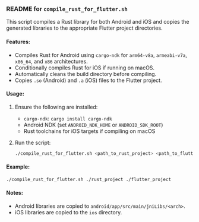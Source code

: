 ### README for `compile_rust_for_flutter.sh`

This script compiles a Rust library for both Android and iOS and copies the generated libraries to the appropriate Flutter project directories.

#### Features:
- Compiles Rust for Android using `cargo-ndk` for `arm64-v8a`, `armeabi-v7a`, `x86_64`, and `x86` architectures.
- Conditionally compiles Rust for iOS if running on macOS.
- Automatically cleans the build directory before compiling.
- Copies `.so` (Android) and `.a` (iOS) files to the Flutter project.

#### Usage:
1. Ensure the following are installed:
   - `cargo-ndk`: `cargo install cargo-ndk`
   - Android NDK (set `ANDROID_NDK_HOME` or `ANDROID_SDK_ROOT`)
   - Rust toolchains for iOS targets if compiling on macOS

2. Run the script:
   ```bash
   ./compile_rust_for_flutter.sh <path_to_rust_project> <path_to_flutter_project>
   ```

#### Example:
```bash
./compile_rust_for_flutter.sh ./rust_project ./flutter_project
```

#### Notes:
- Android libraries are copied to `android/app/src/main/jniLibs/<arch>`.
- iOS libraries are copied to the `ios` directory.
